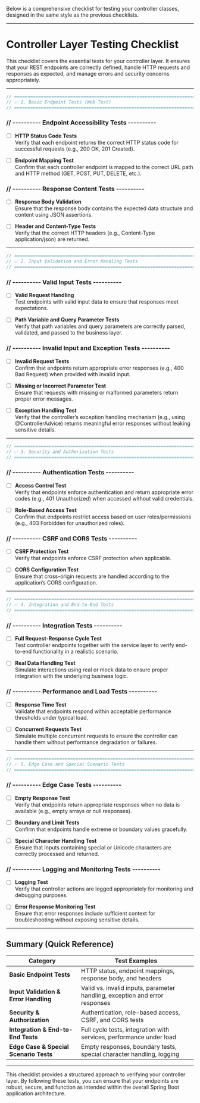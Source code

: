 Below is a comprehensive checklist for testing your controller classes, designed in the same style as the previous checklists.

---

# Controller Layer Testing Checklist

This checklist covers the essential tests for your controller layer. It ensures that your REST endpoints are correctly defined, handle HTTP requests and responses as expected, and manage errors and security concerns appropriately.

---

```java
// =========================================================================
// ✅ 1. Basic Endpoint Tests (Web Test)
// =========================================================================
```

### // ---------- Endpoint Accessibility Tests ----------

- [ ] **HTTP Status Code Tests**  
       Verify that each endpoint returns the correct HTTP status code for successful requests (e.g., 200 OK, 201 Created).

- [ ] **Endpoint Mapping Test**  
       Confirm that each controller endpoint is mapped to the correct URL path and HTTP method (GET, POST, PUT, DELETE, etc.).

### // ---------- Response Content Tests ----------

- [ ] **Response Body Validation**  
       Ensure that the response body contains the expected data structure and content using JSON assertions.

- [ ] **Header and Content-Type Tests**  
       Verify that the correct HTTP headers (e.g., Content-Type application/json) are returned.

---

```java
// =========================================================================
// ✅ 2. Input Validation and Error Handling Tests
// =========================================================================
```

### // ---------- Valid Input Tests ----------

- [ ] **Valid Request Handling**  
       Test endpoints with valid input data to ensure that responses meet expectations.

- [ ] **Path Variable and Query Parameter Tests**  
       Verify that path variables and query parameters are correctly parsed, validated, and passed to the business layer.

### // ---------- Invalid Input and Exception Tests ----------

- [ ] **Invalid Request Tests**  
       Confirm that endpoints return appropriate error responses (e.g., 400 Bad Request) when provided with invalid input.

- [ ] **Missing or Incorrect Parameter Test**  
       Ensure that requests with missing or malformed parameters return proper error messages.

- [ ] **Exception Handling Test**  
       Verify that the controller’s exception handling mechanism (e.g., using @ControllerAdvice) returns meaningful error responses without leaking sensitive details.

---

```java
// =========================================================================
// ✅ 3. Security and Authorization Tests
// =========================================================================
```

### // ---------- Authentication Tests ----------

- [ ] **Access Control Test**  
       Verify that endpoints enforce authentication and return appropriate error codes (e.g., 401 Unauthorized) when accessed without valid credentials.

- [ ] **Role-Based Access Test**  
       Confirm that endpoints restrict access based on user roles/permissions (e.g., 403 Forbidden for unauthorized roles).

### // ---------- CSRF and CORS Tests ----------

- [ ] **CSRF Protection Test**  
       Verify that endpoints enforce CSRF protection when applicable.

- [ ] **CORS Configuration Test**  
       Ensure that cross-origin requests are handled according to the application’s CORS configuration.

---

```java
// =========================================================================
// ✅ 4. Integration and End-to-End Tests
// =========================================================================
```

### // ---------- Integration Tests ----------

- [ ] **Full Request-Response Cycle Test**  
       Test controller endpoints together with the service layer to verify end-to-end functionality in a realistic scenario.

- [ ] **Real Data Handling Test**  
       Simulate interactions using real or mock data to ensure proper integration with the underlying business logic.

### // ---------- Performance and Load Tests ----------

- [ ] **Response Time Test**  
       Validate that endpoints respond within acceptable performance thresholds under typical load.

- [ ] **Concurrent Requests Test**  
       Simulate multiple concurrent requests to ensure the controller can handle them without performance degradation or failures.

---

```java
// =========================================================================
// ✅ 5. Edge Case and Special Scenario Tests
// =========================================================================
```

### // ---------- Edge Case Tests ----------

- [ ] **Empty Response Test**  
       Verify that endpoints return appropriate responses when no data is available (e.g., empty arrays or null responses).

- [ ] **Boundary and Limit Tests**  
       Confirm that endpoints handle extreme or boundary values gracefully.

- [ ] **Special Character Handling Test**  
       Ensure that inputs containing special or Unicode characters are correctly processed and returned.

### // ---------- Logging and Monitoring Tests ----------

- [ ] **Logging Test**  
       Verify that controller actions are logged appropriately for monitoring and debugging purposes.

- [ ] **Error Response Monitoring Test**  
       Ensure that error responses include sufficient context for troubleshooting without exposing sensitive details.

---

## Summary (Quick Reference)

| Category                               | Test Examples                                                               |
| -------------------------------------- | --------------------------------------------------------------------------- |
| **Basic Endpoint Tests**               | HTTP status, endpoint mappings, response body, and headers                  |
| **Input Validation & Error Handling**  | Valid vs. invalid inputs, parameter handling, exception and error responses |
| **Security & Authorization**           | Authentication, role-based access, CSRF, and CORS tests                     |
| **Integration & End-to-End Tests**     | Full cycle tests, integration with services, performance under load         |
| **Edge Case & Special Scenario Tests** | Empty responses, boundary tests, special character handling, logging        |

---

This checklist provides a structured approach to verifying your controller layer. By following these tests, you can ensure that your endpoints are robust, secure, and function as intended within the overall Spring Boot application architecture.
